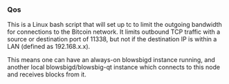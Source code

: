 ### Qos ###

This is a Linux bash script that will set up tc to limit the outgoing bandwidth for connections to the Bitcoin network. It limits outbound TCP traffic with a source or destination port of 11338, but not if the destination IP is within a LAN (defined as 192.168.x.x).

This means one can have an always-on blowsbigd instance running, and another local blowsbigd/blowsbig-qt instance which connects to this node and receives blocks from it.
